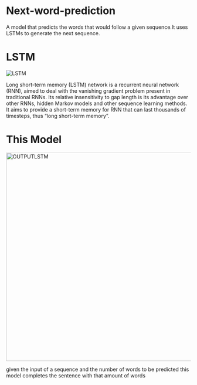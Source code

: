 # Next-word-prediction
A model that predicts the words that would follow a given sequence.It uses LSTMs to generate the next sequence.

# LSTM

![LSTM](https://encrypted-tbn0.gstatic.com/images?q=tbn:ANd9GcQHz4Ae1UDc6fK0VAuSc3HsTs4hFmiDIRcF2gnaUQbeBw&s)

Long short-term memory (LSTM) network is a recurrent neural network (RNN), aimed to deal with the vanishing gradient problem present in traditional RNNs. Its relative insensitivity to gap length is its advantage over other RNNs, hidden Markov models and other sequence learning methods. It aims to provide a short-term memory for RNN that can last thousands of timesteps, thus “long short-term memory”.

# This Model

<img width="568" alt="OUTPUTLSTM" src="https://github.com/Akkki28/Next-word-prediction/assets/120105455/e06970c1-e55d-4feb-ae31-f28958c3a875">

given the input of a sequence and the number of words to be predicted this model completes the sentence with that amount of words

